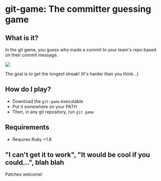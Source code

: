 # git-game: The committer guessing game

## What is it?

In the git game, you  guess who made a commit to your team's repo based on their commit message.

![](https://cloud.githubusercontent.com/assets/21294/6098459/7f4274ae-afad-11e4-9e30-c5ae631ff744.png)

The goal is to get the longest streak! (It's harder than you think...)

## How do I play?

- Download the `git-game` executable
- Put it somewhere on your PATH
- Then, in any git repository, run `git game`

## Requirements

- Requires Ruby >1.8

## "I can't get it to work", "It would be cool if you could...", blah blah

Patches welcome!
